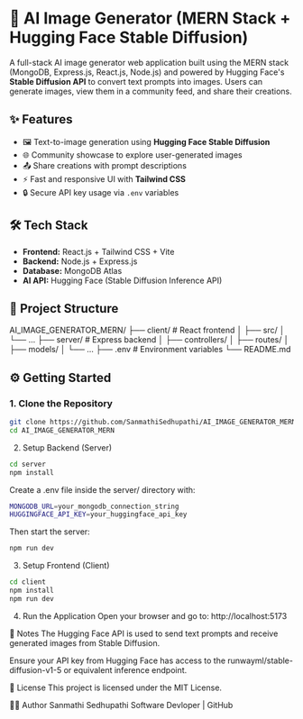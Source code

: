 # 🧠 AI Image Generator (MERN Stack + Hugging Face Stable Diffusion)

A full-stack AI image generator web application built using the MERN stack (MongoDB, Express.js, React.js, Node.js) and powered by Hugging Face's **Stable Diffusion API** to convert text prompts into images. Users can generate images, view them in a community feed, and share their creations.

## ✨ Features

- 🖼️ Text-to-image generation using **Hugging Face Stable Diffusion**
- 🌐 Community showcase to explore user-generated images
- 📤 Share creations with prompt descriptions
- ⚡ Fast and responsive UI with **Tailwind CSS**
- 🔒 Secure API key usage via `.env` variables

## 🛠️ Tech Stack

- **Frontend:** React.js + Tailwind CSS + Vite
- **Backend:** Node.js + Express.js
- **Database:** MongoDB Atlas
- **AI API:** Hugging Face (Stable Diffusion Inference API)

## 📁 Project Structure

AI_IMAGE_GENERATOR_MERN/
├── client/ # React frontend
│ ├── src/
│ └── ...
├── server/ # Express backend
│ ├── controllers/
│ ├── routes/
│ ├── models/
│ └── ...
├── .env # Environment variables
└── README.md

## ⚙️ Getting Started

### 1. Clone the Repository

```bash
git clone https://github.com/SanmathiSedhupathi/AI_IMAGE_GENERATOR_MERN.git
cd AI_IMAGE_GENERATOR_MERN
```
2. Setup Backend (Server)
```bash
cd server
npm install
```

Create a .env file inside the server/ directory with:
```bash
MONGODB_URL=your_mongodb_connection_string
HUGGINGFACE_API_KEY=your_huggingface_api_key
```
Then start the server:
```bash
npm run dev
```
3. Setup Frontend (Client)
```bash
cd client
npm install
npm run dev
```
4. Run the Application
Open your browser and go to: http://localhost:5173


📌 Notes
The Hugging Face API is used to send text prompts and receive generated images from Stable Diffusion.

Ensure your API key from Hugging Face has access to the runwayml/stable-diffusion-v1-5 or equivalent inference endpoint.

📄 License
This project is licensed under the MIT License.

🙋‍♀️ Author
Sanmathi Sedhupathi
Software Devloper | GitHub
